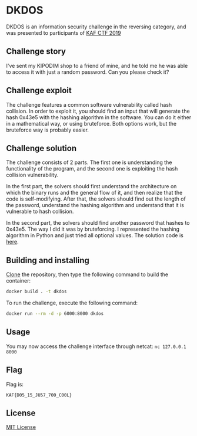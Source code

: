 # DKDOS

DKDOS is an information security challenge in the reversing category, and was presented to participants of [KAF CTF 2019](https://play.kaf.sh)

## Challenge story

I've sent my KIPODIM shop to a friend of mine, and he told me he was able to access it with just a random password. Can you please check it?

## Challenge exploit

The challenge features a common software vulnerability called hash collision.
In order to exploit it, you should find an input that will generate the hash 0x43e5 with the hashing algorithm in the software.
You can do it either in a mathematical way, or using bruteforce. Both options work, but the bruteforce way is probably easier.

## Challenge solution

The challenge consists of 2 parts. The first one is understanding the functionality of the program, and the second one is exploiting the hash collision vulnerability.

In the first part, the solvers should first understand the architecture on which the binary runs and the general flow of it, and then realize that the code is self-modifying. After that, the solvers should find out the length of the password, understand the hashing algorithm and understand that it is vulnerable to hash collision.

In the second part, the solvers should find another password that hashes to 0x43e5. The way I did it was by bruteforcing. I represented the hashing algorithm in Python and just tried all optional values. The solution code is [here](writeup.py).

## Building and installing

[Clone](https://github.com/KipodAfterFree/KAF-2019-DKDOS/archive/master.zip) the repository, then type the following command to build the container:
```bash
docker build . -t dkdos
```

To run the challenge, execute the following command:
```bash
docker run --rm -d -p 6000:8000 dkdos
```

## Usage

You may now access the challenge interface through netcat: `nc 127.0.0.1 8000`

## Flag

Flag is:
```flagscript
KAF{D05_15_JU57_700_C00L}
```

## License
[MIT License](https://choosealicense.com/licenses/mit/)
